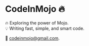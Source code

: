 # CodeInMojo  🔥
🔥 Exploring the power of Mojo.  
💡 Writing fast, simple, and smart code.

📧 [codeinmojo@gmail.com](mailto:codeinmojo@gmail.com).
